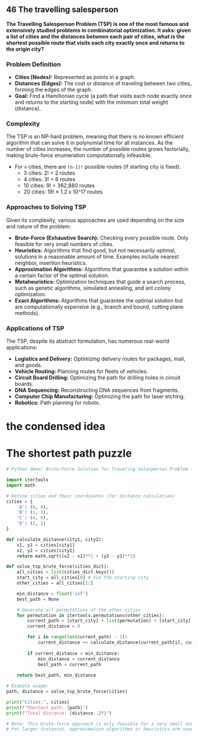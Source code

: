 ## 46 The travelling salesperson

**The Travelling Salesperson Problem (TSP) is one of the most famous and extensively studied problems in combinatorial optimization. It asks: given a list of cities and the distances between each pair of cities, what is the shortest possible route that visits each city exactly once and returns to the origin city?**

### Problem Definition

*   **Cities (Nodes):** Represented as points in a graph.
*   **Distances (Edges):** The cost or distance of traveling between two cities, forming the edges of the graph.
*   **Goal:** Find a Hamiltonian cycle (a path that visits each node exactly once and returns to the starting node) with the minimum total weight (distance).

### Complexity

The TSP is an NP-hard problem, meaning that there is no known efficient algorithm that can solve it in polynomial time for all instances. As the number of cities increases, the number of possible routes grows factorially, making brute-force enumeration computationally infeasible.

*   For `n` cities, there are `(n-1)!` possible routes (if starting city is fixed).
    *   3 cities: 2! = 2 routes
    *   4 cities: 3! = 6 routes
    *   10 cities: 9! = 362,880 routes
    *   20 cities: 19! ≈ 1.2 x 10^17 routes

### Approaches to Solving TSP

Given its complexity, various approaches are used depending on the size and nature of the problem:

*   **Brute-Force (Exhaustive Search):** Checking every possible route. Only feasible for very small numbers of cities.
*   **Heuristics:** Algorithms that find good, but not necessarily optimal, solutions in a reasonable amount of time. Examples include nearest neighbor, insertion heuristics.
*   **Approximation Algorithms:** Algorithms that guarantee a solution within a certain factor of the optimal solution.
*   **Metaheuristics:** Optimization techniques that guide a search process, such as genetic algorithms, simulated annealing, and ant colony optimization.
*   **Exact Algorithms:** Algorithms that guarantee the optimal solution but are computationally expensive (e.g., branch and bound, cutting plane methods).

### Applications of TSP

The TSP, despite its abstract formulation, has numerous real-world applications:

*   **Logistics and Delivery:** Optimizing delivery routes for packages, mail, and goods.
*   **Vehicle Routing:** Planning routes for fleets of vehicles.
*   **Circuit Board Drilling:** Optimizing the path for drilling holes in circuit boards.
*   **DNA Sequencing:** Reconstructing DNA sequences from fragments.
*   **Computer Chip Manufacturing:** Optimizing the path for laser etching.
*   **Robotics:** Path planning for robots.

# the condensed idea

# The shortest path puzzle

```python
# Python demo: Brute-Force Solution for Traveling Salesperson Problem (TSP)

import itertools
import math

# Define cities and their coordinates (for distance calculation)
cities = {
    'A': (0, 0),
    'B': (1, 3),
    'C': (4, 0),
    'D': (2, 1)
}

def calculate_distance(city1, city2):
    x1, y1 = cities[city1]
    x2, y2 = cities[city2]
    return math.sqrt((x2 - x1)**2 + (y2 - y1)**2)

def solve_tsp_brute_force(cities_dict):
    all_cities = list(cities_dict.keys())
    start_city = all_cities[0] # Fix the starting city
    other_cities = all_cities[1:]

    min_distance = float('inf')
    best_path = None

    # Generate all permutations of the other cities
    for permutation in itertools.permutations(other_cities):
        current_path = [start_city] + list(permutation) + [start_city]
        current_distance = 0

        for i in range(len(current_path) - 1):
            current_distance += calculate_distance(current_path[i], current_path[i+1])
        
        if current_distance < min_distance:
            min_distance = current_distance
            best_path = current_path
            
    return best_path, min_distance

# Example usage:
path, distance = solve_tsp_brute_force(cities)

print("Cities:", cities)
print(f"Shortest path: {path}")
print(f"Total distance: {distance:.2f}")

# Note: This brute-force approach is only feasible for a very small number of cities.
# For larger instances, approximation algorithms or heuristics are used.
```